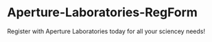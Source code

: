 # Aperture-Laboratories-RegForm
Register with Aperture Laboratories today for all your sciencey needs!
